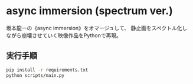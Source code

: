 # async immersion (spectrum ver.)

坂本龍一の《async immersion》をオマージュして、
静止画をスペクトル化しながら崩壊させていく映像作品をPythonで再現。

## 実行手順

```bash
pip install -r requirements.txt
python scripts/main.py
```

